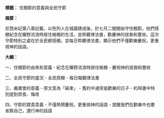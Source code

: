 **標題：** 住棚節的意義與全民守節

**摘要：**

尼西米記第八章記載，以色列人在城牆建成後，於七月二號開始守住棚節。他們搭棚紀念在曠野流浪時居住帳棚的生活，並聆聽律法書，歡慶神的拯救和豐收。這次守節特別之處在於全民都搭棚，並每日聆聽律法書，顯示他們不僅歡樂慶祝，更重視神的話語。

**大綱：**

一、住棚節的由來和意義
    - 紀念在曠野流浪時居住帳棚
    - 慶祝神的拯救和豐收

二、全民守節的盛況
    - 全民搭棚
    - 每日報聽律法書

三、嚴肅會的意義
    - 原文意為「結束」
    - 舊約中通常是歡樂的日子
    - 約珥書中特別提到禁食、悔改

四、守節的寶貴意義
    - 不僅熱鬧慶祝，更重視神的話語
    - 提醒我們在歡樂中也要省察自己，遵行神的話語